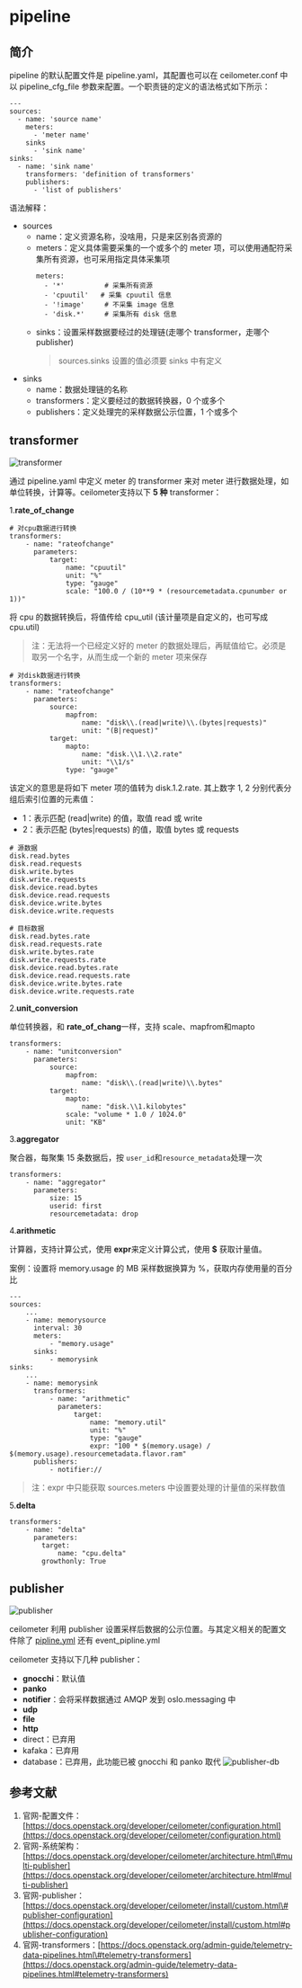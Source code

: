# pipeline
## 简介
pipeline 的默认配置文件是 pipeline.yaml，其配置也可以在 ceilometer.conf 中以 pipeline_cfg_file 参数来配置。一个职责链的定义的语法格式如下所示：
```
---
sources:
  - name: 'source name'
    meters:
      - 'meter name'
    sinks
      - 'sink name'
sinks:
  - name: 'sink name'
    transformers: 'definition of transformers'
    publishers:
      - 'list of publishers'
```

语法解释：
* sources
  * name：定义资源名称，没啥用，只是来区别各资源的
  * meters：定义具体需要采集的一个或多个的 meter 项，可以使用通配符采集所有资源，也可采用指定具体采集项
    ```
    meters:
      - '*'          # 采集所有资源
      - 'cpuutil'   # 采集 cpuutil 信息
      - '!image'     # 不采集 image 信息
      - 'disk.*'     # 采集所有 disk 信息
    ```
  * sinks：设置采样数据要经过的处理链\(走哪个 transformer，走哪个 publisher\)
    > sources.sinks 设置的值必须要 sinks 中有定义
* sinks
  * name：数据处理链的名称
  * transformers：定义要经过的数据转换器，0 个或多个
  * publishers：定义处理完的采样数据公示位置，1 个或多个

## transformer
![transformer](asset/transformer.png)

通过 pipeline.yaml 中定义 meter 的 transformer 来对 meter 进行数据处理，如单位转换，计算等。ceilometer支持以下 **5 种** transformer：

1.**rate_of_change**
```
# 对cpu数据进行转换
transformers:
    - name: "rateofchange"
      parameters:
          target:
              name: "cpuutil"
              unit: "%"
              type: "gauge"
              scale: "100.0 / (10**9 * (resourcemetadata.cpunumber or 1))"
```
将 cpu 的数据转换后，将值传给 cpu_util (该计量项是自定义的，也可写成 cpu.util)

> 注：无法将一个已经定义好的 meter 的数据处理后，再赋值给它。必须是取另一个名字，从而生成一个新的 meter 项来保存

```
# 对disk数据进行转换
transformers:
    - name: "rateofchange"
      parameters:
          source:
              mapfrom:
                  name: "disk\\.(read|write)\\.(bytes|requests)"
                  unit: "(B|request)"
          target:
              mapto:
                  name: "disk.\\1.\\2.rate"
                  unit: "\\1/s"
              type: "gauge"
```

该定义的意思是将如下 meter 项的值转为 disk.1.2.rate. 其上数字 1, 2 分别代表分组后索引位置的元素值：
* 1：表示匹配 (read|write) 的值，取值 read 或 write
* 2：表示匹配 (bytes|requests) 的值，取值 bytes 或 requests

```
# 源数据
disk.read.bytes
disk.read.requests
disk.write.bytes
disk.write.requests
disk.device.read.bytes
disk.device.read.requests
disk.device.write.bytes
disk.device.write.requests

# 目标数据
disk.read.bytes.rate
disk.read.requests.rate
disk.write.bytes.rate
disk.write.requests.rate
disk.device.read.bytes.rate
disk.device.read.requests.rate
disk.device.write.bytes.rate
disk.device.write.requests.rate
```

2.**unit_conversion**

单位转换器，和 **rate_of_chang**一样，支持 scale、mapfrom和mapto

```
transformers:
    - name: "unitconversion"
      parameters:
          source:
              mapfrom:
                  name: "disk\\.(read|write)\\.bytes"
          target:
              mapto:
                  name: "disk.\\1.kilobytes"
              scale: "volume * 1.0 / 1024.0"
              unit: "KB"
```

3.**aggregator**

聚合器，每聚集 15 条数据后，按 `user_id`和`resource_metadata`处理一次

```
transformers:
    - name: "aggregator"
      parameters:
          size: 15
          userid: first
          resourcemetadata: drop
```

4.**arithmetic**

计算器，支持计算公式，使用 **expr**来定义计算公式，使用 **$** 获取计量值。

案例：设置将 memory.usage 的 MB 采样数据换算为 %，获取内存使用量的百分比

```
---
sources:
    ...
    - name: memorysource
      interval: 30
      meters:
          - "memory.usage"
      sinks:
          - memorysink
sinks:
    ...
    - name: memorysink
      transformers:
          - name: "arithmetic"
            parameters:
                target:
                    name: "memory.util"
                    unit: "%"
                    type: "gauge"
                    expr: "100 * $(memory.usage) / $(memory.usage).resourcemetadata.flavor.ram"
      publishers:
          - notifier://
```

> 注：expr 中只能获取 sources.meters 中设置要处理的计量值的采样数值

5.**delta**
```
transformers:
    - name: "delta"
      parameters:
        target:
            name: "cpu.delta"
        growthonly: True
```

## publisher
![publisher](asset/publisher.png)

ceilometer 利用 publisher 设置采样后数据的公示位置。与其定义相关的配置文件除了 [pipline.yml](pipline.md) 还有 event_pipline.yml

ceilometer 支持以下几种 publisher：
* **gnocchi**：默认值
* **panko**
* **notifier**：会将采样数据通过 AMQP 发到 oslo.messaging 中
* **udp**
* **file**
* **http**
* direct：已弃用
* kafaka：已弃用
* database：已弃用，此功能已被 gnocchi 和 panko 取代
  ![publisher-db](asset/publisher-db.png)

## 参考文献
1. 官网-配置文件：[https://docs.openstack.org/developer/ceilometer/configuration.html](https://docs.openstack.org/developer/ceilometer/configuration.html)
2. 官网-系统架构：[https://docs.openstack.org/developer/ceilometer/architecture.html\#multi-publisher](https://docs.openstack.org/developer/ceilometer/architecture.html#multi-publisher)
3. 官网-publisher：[https://docs.openstack.org/developer/ceilometer/install/custom.html\#publisher-configuration](https://docs.openstack.org/developer/ceilometer/install/custom.html#publisher-configuration)
4. 官网-transformers：[https://docs.openstack.org/admin-guide/telemetry-data-pipelines.html\#telemetry-transformers](https://docs.openstack.org/admin-guide/telemetry-data-pipelines.html#telemetry-transformers)

